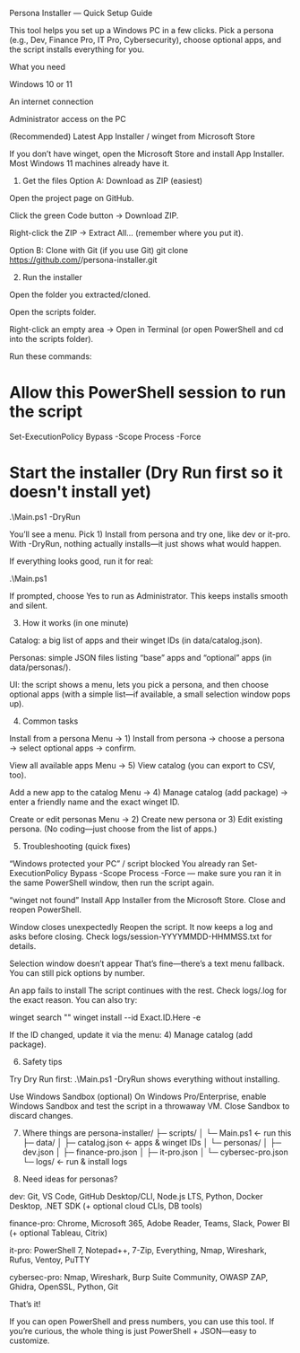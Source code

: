 Persona Installer — Quick Setup Guide

This tool helps you set up a Windows PC in a few clicks. Pick a persona (e.g., Dev, Finance Pro, IT Pro, Cybersecurity), choose optional apps, and the script installs everything for you.

What you need

Windows 10 or 11

An internet connection

Administrator access on the PC

(Recommended) Latest App Installer / winget from Microsoft Store

If you don’t have winget, open the Microsoft Store and install App Installer. Most Windows 11 machines already have it.

1) Get the files
Option A: Download as ZIP (easiest)

Open the project page on GitHub.

Click the green Code button → Download ZIP.

Right-click the ZIP → Extract All… (remember where you put it).

Option B: Clone with Git (if you use Git)
git clone https://github.com/<your-username>/persona-installer.git

2) Run the installer

Open the folder you extracted/cloned.

Open the scripts folder.

Right-click an empty area → Open in Terminal (or open PowerShell and cd into the scripts folder).

Run these commands:

# Allow this PowerShell session to run the script
Set-ExecutionPolicy Bypass -Scope Process -Force

# Start the installer (Dry Run first so it doesn't install yet)
.\Main.ps1 -DryRun


You’ll see a menu. Pick 1) Install from persona and try one, like dev or it-pro. With -DryRun, nothing actually installs—it just shows what would happen.

If everything looks good, run it for real:

.\Main.ps1


If prompted, choose Yes to run as Administrator. This keeps installs smooth and silent.

3) How it works (in one minute)

Catalog: a big list of apps and their winget IDs (in data/catalog.json).

Personas: simple JSON files listing “base” apps and “optional” apps (in data/personas/).

UI: the script shows a menu, lets you pick a persona, and then choose optional apps (with a simple list—if available, a small selection window pops up).

4) Common tasks

Install from a persona
Menu → 1) Install from persona → choose a persona → select optional apps → confirm.

View all available apps
Menu → 5) View catalog (you can export to CSV, too).

Add a new app to the catalog
Menu → 4) Manage catalog (add package) → enter a friendly name and the exact winget ID.

Create or edit personas
Menu → 2) Create new persona or 3) Edit existing persona.
(No coding—just choose from the list of apps.)

5) Troubleshooting (quick fixes)

“Windows protected your PC” / script blocked
You already ran Set-ExecutionPolicy Bypass -Scope Process -Force — make sure you ran it in the same PowerShell window, then run the script again.

“winget not found”
Install App Installer from the Microsoft Store. Close and reopen PowerShell.

Window closes unexpectedly
Reopen the script. It now keeps a log and asks before closing. Check logs/session-YYYYMMDD-HHMMSS.txt for details.

Selection window doesn’t appear
That’s fine—there’s a text menu fallback. You can still pick options by number.

An app fails to install
The script continues with the rest. Check logs/<AppName>.log for the exact reason.
You can also try:

winget search "<app name>"
winget install --id Exact.ID.Here -e


If the ID changed, update it via the menu: 4) Manage catalog (add package).

6) Safety tips

Try Dry Run first:
.\Main.ps1 -DryRun shows everything without installing.

Use Windows Sandbox (optional)
On Windows Pro/Enterprise, enable Windows Sandbox and test the script in a throwaway VM. Close Sandbox to discard changes.

7) Where things are
persona-installer/
├─ scripts/
│  └─ Main.ps1              ← run this
├─ data/
│  ├─ catalog.json          ← apps & winget IDs
│  └─ personas/
│     ├─ dev.json
│     ├─ finance-pro.json
│     ├─ it-pro.json
│     └─ cybersec-pro.json
└─ logs/                    ← run & install logs

8) Need ideas for personas?

dev: Git, VS Code, GitHub Desktop/CLI, Node.js LTS, Python, Docker Desktop, .NET SDK (+ optional cloud CLIs, DB tools)

finance-pro: Chrome, Microsoft 365, Adobe Reader, Teams, Slack, Power BI (+ optional Tableau, Citrix)

it-pro: PowerShell 7, Notepad++, 7-Zip, Everything, Nmap, Wireshark, Rufus, Ventoy, PuTTY

cybersec-pro: Nmap, Wireshark, Burp Suite Community, OWASP ZAP, Ghidra, OpenSSL, Python, Git

That’s it!

If you can open PowerShell and press numbers, you can use this tool.
If you’re curious, the whole thing is just PowerShell + JSON—easy to customize.
